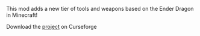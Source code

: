 This mod adds a new tier of tools and weapons based on the Ender Dragon in Minecraft!

Download the <a href=https://www.curseforge.com/minecraft/mc-mods/dragon-drops>project</a> on Curseforge